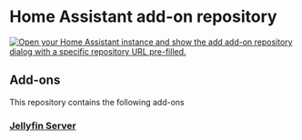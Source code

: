 # Home Assistant add-on repository

[![Open your Home Assistant instance and show the add add-on repository dialog with a specific repository URL pre-filled.](https://my.home-assistant.io/badges/supervisor_add_addon_repository.svg)](https://my.home-assistant.io/redirect/supervisor_add_addon_repository/?repository_url=https%3A%2F%2Fgithub.com%2Fmdvorak%2Fha-addon-jellyfin)

## Add-ons

This repository contains the following add-ons

### [Jellyfin Server](./jellyfin-server)

